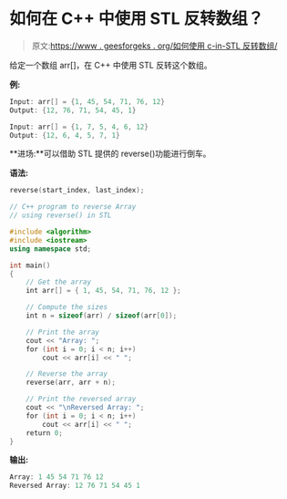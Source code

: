 # 如何在 C++ 中使用 STL 反转数组？

> 原文:[https://www . geesforgeks . org/如何使用 c-in-STL 反转数组/](https://www.geeksforgeeks.org/how-to-reverse-an-array-using-stl-in-c/)

给定一个数组 arr[]，在 C++ 中使用 STL 反转这个数组。

**例:**

```cpp
Input: arr[] = {1, 45, 54, 71, 76, 12}
Output: {12, 76, 71, 54, 45, 1}

Input: arr[] = {1, 7, 5, 4, 6, 12}
Output: {12, 6, 4, 5, 7, 1}

```

**进场:**可以借助 STL 提供的 reverse()功能进行倒车。

**语法:**

```cpp
reverse(start_index, last_index);

```

```cpp
// C++ program to reverse Array
// using reverse() in STL

#include <algorithm>
#include <iostream>
using namespace std;

int main()
{
    // Get the array
    int arr[] = { 1, 45, 54, 71, 76, 12 };

    // Compute the sizes
    int n = sizeof(arr) / sizeof(arr[0]);

    // Print the array
    cout << "Array: ";
    for (int i = 0; i < n; i++)
        cout << arr[i] << " ";

    // Reverse the array
    reverse(arr, arr + n);

    // Print the reversed array
    cout << "\nReversed Array: ";
    for (int i = 0; i < n; i++)
        cout << arr[i] << " ";
    return 0;
}
```

**输出:**

```cpp
Array: 1 45 54 71 76 12 
Reversed Array: 12 76 71 54 45 1

```
